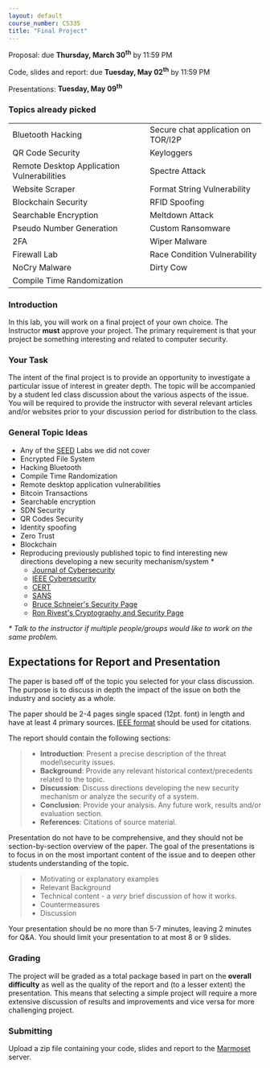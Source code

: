 ```yaml
---
layout: default
course_number: CS335
title: "Final Project"
---
```


Proposal: due **Thursday, March 30<sup>th</sup>** by 11:59 PM

Code, slides and report: due **Tuesday, May 02<sup>th</sup>** by 11:59 PM

Presentations: **Tuesday, May 09<sup>th</sup>**

### Topics already picked

| | |
|---|--|
Bluetooth Hacking | Secure chat application on TOR/I2P 
QR Code Security | Keyloggers
Remote Desktop Application Vulnerabilities | Spectre Attack
Website Scraper | Format String Vulnerability
Blockchain Security | RFID Spoofing
Searchable Encryption |  Meltdown Attack
Pseudo Number Generation | Custom Ransomware 
2FA | Wiper Malware 
Firewall Lab | Race Condition Vulnerability 
NoCry Malware | Dirty Cow 
Compile Time Randomization | 


### Introduction

In this lab, you will work on a final project of your own choice. The Instructor __must__ approve your project.
The primary requirement is that your project be something interesting and related to computer security.

### Your Task

The intent of the final project is to provide an opportunity to investigate a particular issue of interest in greater depth.
The topic will be accompanied by a student led class discussion about the various aspects of the issue.
You will be required to provide the instructor with several relevant articles and/or websites prior to your discussion period for distribution to the class.


### General Topic Ideas

- Any of the [SEED](https://seedsecuritylabs.org/Labs_20.04/) Labs we did not cover
- Encrypted File System
- Hacking Bluetooth
- Compile Time Randomization
- Remote desktop application vulnerabilities
- Bitcoin Transactions
- Searchable encryption
- SDN Security
- QR Codes Security
- Identity spoofing
- Zero Trust
- Blockchain
- Reproducing previously published topic to find interesting new directions developing a new security mechanism/system *
  - [Journal of Cybersecurity](https://academic.oup.com/cybersecurity)
  - [IEEE Cybersecurity](https://cybersecurity.ieee.org/)
  - [CERT](https://www.sei.cmu.edu/about/divisions/cert/index.cfm)
  - [SANS](https://www.sans.org/)
  - [Bruce Schneier's Security Page](https://www.schneier.com/)
  - [Ron Rivest's Cryptography and Security Page](http://people.csail.mit.edu/rivest/crypto-security.html)

_* Talk to the instructor if multiple people/groups would like to work on the same problem._

Expectations for Report and Presentation
-----------------------

The paper is based off of the topic you selected for your class discussion. The purpose is to discuss in depth the impact of the issue on both the industry and society as a whole.

The paper should be 2-4 pages single spaced (12pt. font) in length and have at least 4 primary sources. [IEEE format](https://ieee-dataport.org/sites/default/files/analysis/27/IEEE%20Citation%20Guidelines.pdf) should be used for citations.

The report should contain the following sections:

> -   **Introduction**: Present a precise description of the threat model\security issues.
> -   **Background**: Provide any relevant historical context/precedents related to the topic.
> -   **Discussion**: Discuss directions developing the new security mechanism or analyze the security of a system.
> -   **Conclusion**: Provide your analysis. Any future work, results and/or evaluation section.
> -   **References**: Citations of source material.

Presentation do not have to be comprehensive, and they should not be section-by-section overview of the paper.
The goal of the presentations is to focus in on the most important content of the issue and to deepen other students understanding of the topic.

> - Motivating or explanatory examples
> - Relevant Background
> - Technical content - a *very* brief discussion of how it works.
> - Countermeasures
> - Discussion

Your presentation should be no more than 5-7 minutes, leaving 2 minutes for Q&A. You should limit your presentation to at most 8 or 9 slides.

### Grading

The project will be graded as a total package based in part on the __overall difficulty__ as well as the quality of the report and (to a lesser extent) the presentation. This means that selecting a simple project will require a more extensive discussion of results and improvements and vice versa for more challenging project.

### Submitting

Upload a zip file containing your code, slides and report to the [Marmoset](https://cs.ycp.edu/marmoset/) server.
